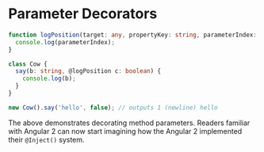 # Parameter Decorators


```ts
function logPosition(target: any, propertyKey: string, parameterIndex: number) {
  console.log(parameterIndex);
}

class Cow {
  say(b: string, @logPosition c: boolean) {
    console.log(b); 
  }
}

new Cow().say('hello', false); // outputs 1 (newline) hello
```

The above demonstrates decorating method parameters.  Readers familiar with
Angular 2 can now start imagining how the Angular 2 implemented their
`@Inject()` system.

[mdnDest]:https://developer.mozilla.org/en/docs/Web/JavaScript/Reference/Operators/Destructuring_assignment "MDN Destructuring Assignment"
[mdnConst]:https://developer.mozilla.org/en-US/docs/Web/JavaScript/Reference/Statements/const "MDN const - const is not immutable"